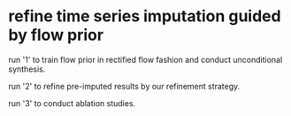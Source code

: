 # refine time series imputation guided by flow prior

run '1' to train flow prior in rectified flow fashion and conduct unconditional synthesis.

run '2' to refine pre-imputed results by our refinement strategy.

run '3' to conduct ablation studies.
